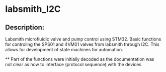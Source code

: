 # labsmith_I2C
## Description:
Labsmith microfluidic valve and pump control using STM32.
Basic functions for controling the SPS01 and 4VM01 valves from labsmith through I2C.
This allows for development of state machines for automation.

** Part of the functions were initially decoded as the documentation was not clear as how to interface (protocol sequence) with the devices.
